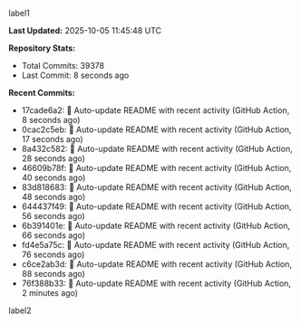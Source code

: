 
label1 
<!-- ACTIVITY_START -->
**Last Updated:** 2025-10-05 11:45:48 UTC

**Repository Stats:**
- Total Commits: 39378
- Last Commit: 8 seconds ago

**Recent Commits:**
- 17cade6a2: 🤖 Auto-update README with recent activity (GitHub Action, 8 seconds ago)
- 0cac2c5eb: 🤖 Auto-update README with recent activity (GitHub Action, 17 seconds ago)
- 8a432c582: 🤖 Auto-update README with recent activity (GitHub Action, 28 seconds ago)
- 46609b78f: 🤖 Auto-update README with recent activity (GitHub Action, 40 seconds ago)
- 83d818683: 🤖 Auto-update README with recent activity (GitHub Action, 48 seconds ago)
- 644437f49: 🤖 Auto-update README with recent activity (GitHub Action, 56 seconds ago)
- 6b391401e: 🤖 Auto-update README with recent activity (GitHub Action, 66 seconds ago)
- fd4e5a75c: 🤖 Auto-update README with recent activity (GitHub Action, 76 seconds ago)
- c6ce2ab3d: 🤖 Auto-update README with recent activity (GitHub Action, 88 seconds ago)
- 76f388b33: 🤖 Auto-update README with recent activity (GitHub Action, 2 minutes ago)
<!-- ACTIVITY_END -->

label2
